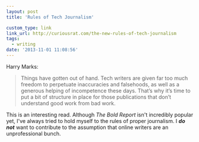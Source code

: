 ```yaml
---
layout: post
title: 'Rules of Tech Journalism'

custom_type: link
link_url: http://curiousrat.com/the-new-rules-of-tech-journalism
tags:
  - writing
date: '2013-11-01 11:08:56'
---
```

Harry Marks:

>Things have gotten out of hand. Tech writers are given far too much freedom to perpetuate inaccuracies and falsehoods, as well as a generous helping of incompetence these days. That’s why it’s time to put a bit of structure in place for those publications that don’t understand good work from bad work.

This is an interesting read. Although *The Bold Report* isn't incredibly popular yet, I've always tried to hold myself to the rules of proper journalism. I ***do not*** want to contribute to the assumption that online writers are an unprofessional bunch.
